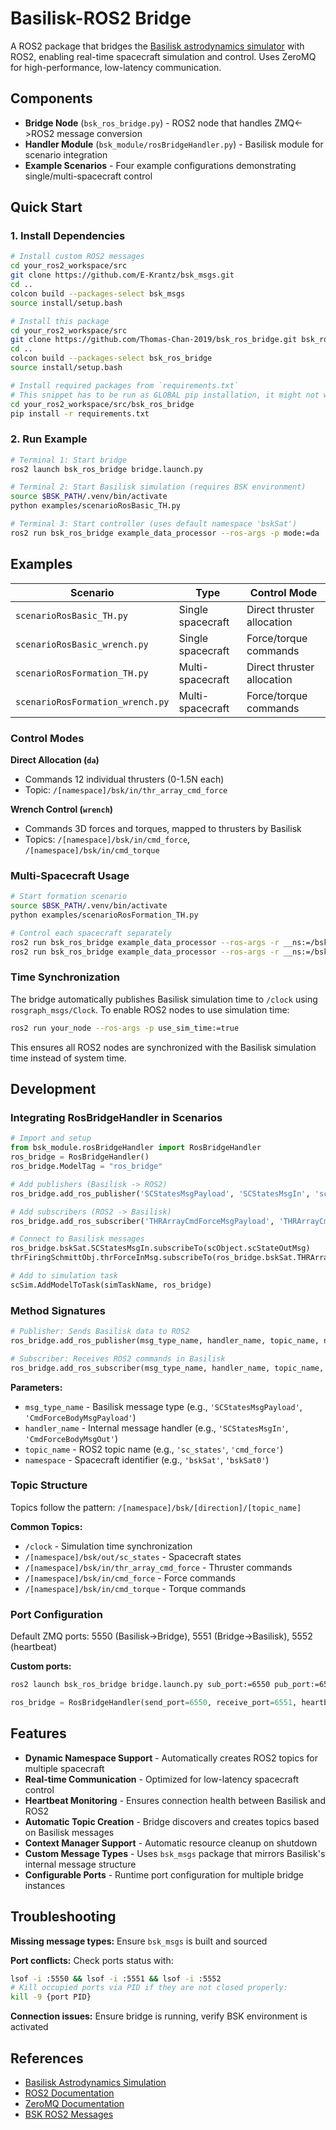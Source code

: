 # Basilisk-ROS2 Bridge

A ROS2 package that bridges the [Basilisk astrodynamics simulator](https://hanspeterschaub.info/basilisk/) with ROS2, enabling real-time spacecraft simulation and control. Uses ZeroMQ for high-performance, low-latency communication.

## Components

- **Bridge Node** (`bsk_ros_bridge.py`) - ROS2 node that handles ZMQ<->ROS2 message conversion
- **Handler Module** (`bsk_module/rosBridgeHandler.py`) - Basilisk module for scenario integration
- **Example Scenarios** - Four example configurations demonstrating single/multi-spacecraft control

## Quick Start

### 1. Install Dependencies

```bash
# Install custom ROS2 messages
cd your_ros2_workspace/src
git clone https://github.com/E-Krantz/bsk_msgs.git
cd ..
colcon build --packages-select bsk_msgs
source install/setup.bash

# Install this package
cd your_ros2_workspace/src
git clone https://github.com/Thomas-Chan-2019/bsk_ros_bridge.git bsk_ros_bridge
cd ..
colcon build --packages-select bsk_ros_bridge
source install/setup.bash

# Install required packages from `requirements.txt`
# This snippet has to be run as GLOBAL pip installation, it might not work within virtual environments (e.g., python venv, conda env).
cd your_ros2_workspace/src/bsk_ros_bridge
pip install -r requirements.txt

```

### 2. Run Example

```bash
# Terminal 1: Start bridge
ros2 launch bsk_ros_bridge bridge.launch.py

# Terminal 2: Start Basilisk simulation (requires BSK environment)
source $BSK_PATH/.venv/bin/activate
python examples/scenarioRosBasic_TH.py

# Terminal 3: Start controller (uses default namespace 'bskSat')
ros2 run bsk_ros_bridge example_data_processor --ros-args -p mode:=da
```

## Examples

| Scenario | Type | Control Mode |
|----------|------|--------------|
| `scenarioRosBasic_TH.py` | Single spacecraft | Direct thruster allocation |
| `scenarioRosBasic_wrench.py` | Single spacecraft | Force/torque commands |
| `scenarioRosFormation_TH.py` | Multi-spacecraft | Direct thruster allocation |
| `scenarioRosFormation_wrench.py` | Multi-spacecraft | Force/torque commands |

### Control Modes

**Direct Allocation (`da`)**
- Commands 12 individual thrusters (0-1.5N each)
- Topic: `/[namespace]/bsk/in/thr_array_cmd_force`

**Wrench Control (`wrench`)**
- Commands 3D forces and torques, mapped to thrusters by Basilisk
- Topics: `/[namespace]/bsk/in/cmd_force`, `/[namespace]/bsk/in/cmd_torque`

### Multi-Spacecraft Usage

```bash
# Start formation scenario
source $BSK_PATH/.venv/bin/activate
python examples/scenarioRosFormation_TH.py

# Control each spacecraft separately
ros2 run bsk_ros_bridge example_data_processor --ros-args -r __ns:=/bskSat0 -p mode:=da
ros2 run bsk_ros_bridge example_data_processor --ros-args -r __ns:=/bskSat1 -p mode:=da
```

### Time Synchronization

The bridge automatically publishes Basilisk simulation time to `/clock` using `rosgraph_msgs/Clock`. To enable ROS2 nodes to use simulation time:

```bash
ros2 run your_node --ros-args -p use_sim_time:=true
```

This ensures all ROS2 nodes are synchronized with the Basilisk simulation time instead of system time.

## Development

### Integrating RosBridgeHandler in Scenarios

```python
# Import and setup
from bsk_module.rosBridgeHandler import RosBridgeHandler
ros_bridge = RosBridgeHandler()
ros_bridge.ModelTag = "ros_bridge"

# Add publishers (Basilisk -> ROS2)
ros_bridge.add_ros_publisher('SCStatesMsgPayload', 'SCStatesMsgIn', 'sc_states', 'bskSat')

# Add subscribers (ROS2 -> Basilisk)  
ros_bridge.add_ros_subscriber('THRArrayCmdForceMsgPayload', 'THRArrayCmdForceMsgOut', 'thr_array_cmd_force', 'bskSat')

# Connect to Basilisk messages
ros_bridge.bskSat.SCStatesMsgIn.subscribeTo(scObject.scStateOutMsg)
thrFiringSchmittObj.thrForceInMsg.subscribeTo(ros_bridge.bskSat.THRArrayCmdForceMsgOut)

# Add to simulation task
scSim.AddModelToTask(simTaskName, ros_bridge)
```

### Method Signatures

```python
# Publisher: Sends Basilisk data to ROS2
ros_bridge.add_ros_publisher(msg_type_name, handler_name, topic_name, namespace)

# Subscriber: Receives ROS2 commands in Basilisk
ros_bridge.add_ros_subscriber(msg_type_name, handler_name, topic_name, namespace)
```

**Parameters:**
- `msg_type_name` - Basilisk message type (e.g., `'SCStatesMsgPayload'`, `'CmdForceBodyMsgPayload'`)
- `handler_name` - Internal message handler (e.g., `'SCStatesMsgIn'`, `'CmdForceBodyMsgOut'`)
- `topic_name` - ROS2 topic name (e.g., `'sc_states'`, `'cmd_force'`)
- `namespace` - Spacecraft identifier (e.g., `'bskSat'`, `'bskSat0'`)

### Topic Structure

Topics follow the pattern: `/[namespace]/bsk/[direction]/[topic_name]`

**Common Topics:**
- `/clock` - Simulation time synchronization
- `/[namespace]/bsk/out/sc_states` - Spacecraft states  
- `/[namespace]/bsk/in/thr_array_cmd_force` - Thruster commands
- `/[namespace]/bsk/in/cmd_force` - Force commands
- `/[namespace]/bsk/in/cmd_torque` - Torque commands

### Port Configuration

Default ZMQ ports: 5550 (Basilisk->Bridge), 5551 (Bridge->Basilisk), 5552 (heartbeat)

**Custom ports:**
```bash
ros2 launch bsk_ros_bridge bridge.launch.py sub_port:=6550 pub_port:=6551 heartbeat_port:=6552
```

```python
ros_bridge = RosBridgeHandler(send_port=6550, receive_port=6551, heartbeat_port=6552)
```

## Features

- **Dynamic Namespace Support** - Automatically creates ROS2 topics for multiple spacecraft
- **Real-time Communication** - Optimized for low-latency spacecraft control
- **Heartbeat Monitoring** - Ensures connection health between Basilisk and ROS2
- **Automatic Topic Creation** - Bridge discovers and creates topics based on Basilisk messages
- **Context Manager Support** - Automatic resource cleanup on shutdown
- **Custom Message Types** - Uses `bsk_msgs` package that mirrors Basilisk's internal message structure
- **Configurable Ports** - Runtime port configuration for multiple bridge instances

## Troubleshooting

**Missing message types:** Ensure `bsk_msgs` is built and sourced

**Port conflicts:** Check ports status with: 
```bash
lsof -i :5550 && lsof -i :5551 && lsof -i :5552
# Kill occupied ports via PID if they are not closed properly:
kill -9 {port PID}
```

**Connection issues:** Ensure bridge is running, verify BSK environment is activated

## References

- [Basilisk Astrodynamics Simulation](https://hanspeterschaub.info/basilisk/)
- [ROS2 Documentation](https://www.ros.org/)
- [ZeroMQ Documentation](https://zeromq.org/)
- [BSK ROS2 Messages](https://github.com/E-Krantz/bsk_msgs.git)
